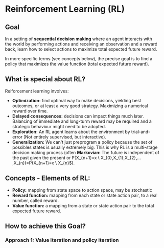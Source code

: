# Reinforcement Learning (RL)

## Goal

In a setting of **sequential decision making** where an agent interacts with the world by performing actions and receiving an observation and a reward back, learn how to select actions to maximize total expected future reward.

In more specific terms (see concepts below), the precise goal is to find a policy that maximizes the value function  (total expected future reward).

## What is special about RL?

Reiforcement learning involves:

- **Optimization:** find optimal way to make decisions, yielding best outcomes, or at least a very good strategy. Maximizing a numerical reward over time.
- **Delayed consequences:** decisions can impact things much later. Balancing of immediate and long-turm reward may be required and a strategic behaviour might need to be adopted.
- **Exploration:** An RL agent learns about the environment by trial-and-error (Not entirely supervised, but interactive).
- **Generalization:** We can't just preprogram a policy because the set of possibles states is usually extremely big. This is why RL is a multi-stage decision making process (often **Markovian**: The future is independent of the past given the present or P(X_{n+1}=x \ X_{0},X_{1},X_{2},... ,X_{n})=P(X_{n+1}=x \ X_{n}$).


## Concepts - Elements of RL:

- **Policy:** mapping from state space to action space, may be stochastic
- **Reward function:** mapping from each state or state action pair, to a real number, called reward.
- **Value function:** a mapping from a state or state action pair to the total expected future reward.


## How to achieve this Goal?

### Approach 1: Value Iteration and policy iteration

